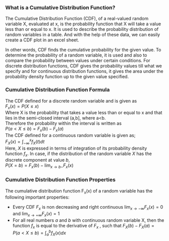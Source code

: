### What is a Cumulative Distribution Function?
The Cumulative Distribution Function (CDF), of a real-valued random variable X, evaluated at x, is the probability function that X will take a value less than or equal to x. It is used to describe the probability distribution of random variables in a table. And with the help of these data, we can easily create a CDF plot in an excel sheet.

In other words, CDF finds the cumulative probability for the given value. To determine the probability of a random variable, it is used and also to compare the probability between values under certain conditions. For discrete distribution functions, CDF gives the probability values till what we specify and for continuous distribution functions, it gives the area under the probability density function up to the given value specified.

### Cumulative Distribution Function Formula
The CDF defined for a discrete random variable and is given as\
$F_{x}(x)=P(X \leq x)$\
Where X is the probability that takes a value less than or equal to x and that lies in the semi-closed interval (a,b], where a<b.\
Therefore the probability within the interval is written as\
$P(a < X \leq b)=F_{x}(b)-F_{x}(a)$\
The CDF defined for a continuous random variable is given as;\
$F_X(x)=\int_{-\infty}^x f_X(t) d t$\
Here, $X$ is expressed in terms of integration of its probability density function $f_x$.
In case, if the distribution of the random variable $X$ has the discrete component at value $b$,\
$P(X=b)=F_x(b)-\lim _{x \rightarrow b-} F_x(x)$
### Cumulative Distribution Function Properties
The cumulative distribution function $\mathrm{F}_{\mathrm{x}}(\mathrm{x})$ of a random variable has the following important properties:
- Every CDF $F_x$ is non decreasing and right continuous
$\lim _{x \rightarrow-\infty}F_x(x)=0 \text{ and }\lim _{x \rightarrow+\infty}F_x(x)=1$
- For all real numbers $a$ and $b$ with continuous random variable X, then the function $f_x$ is equal to the derivative of $F_x$ , such that
$F_{X}(b)-F_{X}(a)=P(a < X \leq b)=\int_{a}^{b}f_{X}(x)d x$
